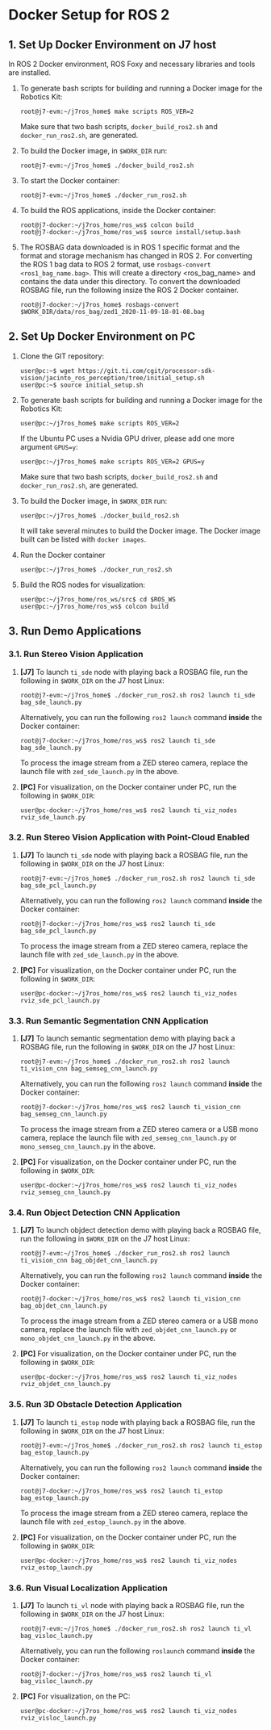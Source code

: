Docker Setup for ROS 2
======================

## 1. Set Up Docker Environment on J7 host

In ROS 2 Docker environment, ROS Foxy and necessary libraries and tools are installed.

1. To generate bash scripts for building and running a Docker image for the Robotics Kit:
    ```
    root@j7-evm:~/j7ros_home$ make scripts ROS_VER=2
    ```
    Make sure that two bash scripts, `docker_build_ros2.sh` and `docker_run_ros2.sh`, are generated.

2. To build the Docker image, in `$WORK_DIR` run:
    ```
    root@j7-evm:~/j7ros_home$ ./docker_build_ros2.sh
    ```

3. To start the Docker container:
    ```
    root@j7-evm:~/j7ros_home$ ./docker_run_ros2.sh
    ```

4. To build the ROS applications, inside the Docker container:
    ```
    root@j7-docker:~/j7ros_home/ros_ws$ colcon build
    root@j7-docker:~/j7ros_home/ros_ws$ source install/setup.bash
    ```

5. The ROSBAG data downloaded is in ROS 1 specific format and the format and storage mechanism has changed in ROS 2. For converting the ROS 1 bag data to ROS 2 format, use `rosbags-convert <ros1_bag_name.bag>`. This will create a directory <ros_bag_name> and contains the data under this directory. To convert the downloaded ROSBAG file, run the following insize the ROS 2 Docker container.
    ```
    root@j7-docker:~/j7ros_home$ rosbags-convert $WORK_DIR/data/ros_bag/zed1_2020-11-09-18-01-08.bag
    ```

## 2. Set Up Docker Environment on PC

1. Clone the GIT repository:
    ```
    user@pc:~$ wget https://git.ti.com/cgit/processor-sdk-vision/jacinto_ros_perception/tree/initial_setup.sh
    user@pc:~$ source initial_setup.sh
    ```
    <!-- ```
    user@pc:~$ ROS_WS=$HOME/j7ros_home/ros_ws
    user@pc:~$ mkdir -p $ROS_WS/src
    user@pc:~$ cd $ROS_WS/src
    git clone https://git.ti.com/git/processor-sdk-vision/jacinto_ros_perception.git
    ``` -->

2. To generate bash scripts for building and running a Docker image for the Robotics Kit:
    ```
    user@pc:~/j7ros_home$ make scripts ROS_VER=2
    ```
    If the Ubuntu PC uses a Nvidia GPU driver, please add one more argument `GPUS=y`:
    ```
    user@pc:~/j7ros_home$ make scripts ROS_VER=2 GPUS=y
    ```
    Make sure that two bash scripts, `docker_build_ros2.sh` and `docker_run_ros2.sh`, are generated.

3. To build the Docker image, in `$WORK_DIR` run:
    ```
    user@pc:~/j7ros_home$ ./docker_build_ros2.sh
    ```
    It will take several minutes to build the Docker image. The Docker image built can be listed with `docker images`.

4. Run the Docker container
    ```
    user@pc:~/j7ros_home$ ./docker_run_ros2.sh
    ```

5. Build the ROS nodes for visualization:
    ```
    user@pc:~/j7ros_home/ros_ws/src$ cd $ROS_WS
    user@pc:~/j7ros_home/ros_ws$ colcon build
    ```

## 3. Run Demo Applications

### 3.1. Run Stereo Vision Application

1. **[J7]** To launch `ti_sde` node with playing back a ROSBAG file, run the following in `$WORK_DIR` on the J7 host Linux:
    ```
    root@j7-evm:~/j7ros_home$ ./docker_run_ros2.sh ros2 launch ti_sde bag_sde_launch.py
    ```
    Alternatively, you can run the following `ros2 launch` command **inside** the Docker container:
    ```
    root@j7-docker:~/j7ros_home/ros_ws$ ros2 launch ti_sde bag_sde_launch.py
    ```
    To process the image stream from a ZED stereo camera, replace the launch file with `zed_sde_launch.py` in the above.

2. **[PC]** For visualization, on the Docker container under PC, run the following in `$WORK_DIR`:
    ```
    user@pc-docker:~/j7ros_home/ros_ws$ ros2 launch ti_viz_nodes rviz_sde_launch.py
    ```

### 3.2. Run Stereo Vision Application with Point-Cloud Enabled

1. **[J7]** To launch `ti_sde` node with playing back a ROSBAG file, run the following in `$WORK_DIR` on the J7 host Linux:
    ```
    root@j7-evm:~/j7ros_home$ ./docker_run_ros2.sh ros2 launch ti_sde bag_sde_pcl_launch.py
    ```
    Alternatively, you can run the following `ros2 launch` command **inside** the Docker container:
    ```
    root@j7-docker:~/j7ros_home/ros_ws$ ros2 launch ti_sde bag_sde_pcl_launch.py
    ```
    To process the image stream from a ZED stereo camera, replace the launch file with `zed_sde_launch.py`  in the above.

2. **[PC]** For visualization, on the Docker container under PC, run the following in `$WORK_DIR`:
    ```
    user@pc-docker:~/j7ros_home/ros_ws$ ros2 launch ti_viz_nodes rviz_sde_pcl_launch.py
    ```

### 3.3. Run Semantic Segmentation CNN Application

1. **[J7]** To launch semantic segmentation demo with playing back a ROSBAG file, run the following in `$WORK_DIR` on the J7 host Linux:
    ```
    root@j7-evm:~/j7ros_home$ ./docker_run_ros2.sh ros2 launch ti_vision_cnn bag_semseg_cnn_launch.py
    ```
    Alternatively, you can run the following `ros2 launch` command **inside** the Docker container:
    ```
    root@j7-docker:~/j7ros_home/ros_ws$ ros2 launch ti_vision_cnn bag_semseg_cnn_launch.py
    ```
    To process the image stream from a ZED stereo camera or a USB mono camera, replace the launch file with `zed_semseg_cnn_launch.py` or `mono_semseg_cnn_launch.py` in the above.

2. **[PC]** For visualization, on the Docker container under PC, run the following in `$WORK_DIR`:
    ```
    user@pc-docker:~/j7ros_home/ros_ws$ ros2 launch ti_viz_nodes rviz_semseg_cnn_launch.py
    ```

### 3.4. Run Object Detection CNN Application

1. **[J7]** To launch objdect detection demo with playing back a ROSBAG file, run the following in `$WORK_DIR` on the J7 host Linux:
    ```
    root@j7-evm:~/j7ros_home$ ./docker_run_ros2.sh ros2 launch ti_vision_cnn bag_objdet_cnn_launch.py
    ```
    Alternatively, you can run the following `ros2 launch` command **inside** the Docker container:
    ```
    root@j7-docker:~/j7ros_home/ros_ws$ ros2 launch ti_vision_cnn bag_objdet_cnn_launch.py
    ```
    To process the image stream from a ZED stereo camera or a USB mono camera, replace the launch file with `zed_objdet_cnn_launch.py` or `mono_objdet_cnn_launch.py` in the above.

2. **[PC]** For visualization, on the Docker container under PC, run the following in `$WORK_DIR`:
    ```
    user@pc-docker:~/j7ros_home/ros_ws$ ros2 launch ti_viz_nodes rviz_objdet_cnn_launch.py
    ```

### 3.5. Run 3D Obstacle Detection Application

1. **[J7]** To launch `ti_estop` node with playing back a ROSBAG file, run the following in `$WORK_DIR` on the J7 host Linux:
    ```
    root@j7-evm:~/j7ros_home$ ./docker_run_ros2.sh ros2 launch ti_estop bag_estop_launch.py
    ```
    Alternatively, you can run the following `ros2 launch` command **inside** the Docker container:
    ```
    root@j7-docker:~/j7ros_home/ros_ws$ ros2 launch ti_estop bag_estop_launch.py
    ```
    To process the image stream from a ZED stereo camera, replace the launch file with `zed_estop_launch.py` in the above.

2. **[PC]** For visualization, on the Docker container under PC, run the following in `$WORK_DIR`:
    ```
    user@pc-docker:~/j7ros_home/ros_ws$ ros2 launch ti_viz_nodes rviz_estop_launch.py
    ```

### 3.6. Run Visual Localization Application

1. **[J7]** To launch `ti_vl` node with playing back a ROSBAG file, run the following in `$WORK_DIR` on the J7 host Linux:
    ```
    root@j7-evm:~/j7ros_home$ ./docker_run_ros2.sh ros2 launch ti_vl bag_visloc_launch.py
    ```
    Alternatively, you can run the following `roslaunch` command **inside** the Docker container:
    ```
    root@j7-docker:~/j7ros_home/ros_ws$ ros2 launch ti_vl bag_visloc_launch.py
    ```

2. **[PC]** For visualization, on the PC:
    ```
    user@pc-docker:~/j7ros_home/ros_ws$ ros2 launch ti_viz_nodes rviz_visloc_launch.py
    ```
